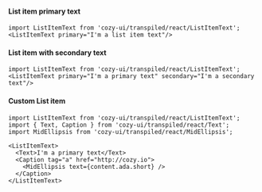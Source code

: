 #### List item primary text

```
import ListItemText from 'cozy-ui/transpiled/react/ListItemText';
<ListItemText primary="I'm a list item text"/>
```

#### List item with secondary text

```
import ListItemText from 'cozy-ui/transpiled/react/ListItemText';
<ListItemText primary="I'm a primary text" secondary="I'm a secondary text"/>
```

#### Custom List item

```
import ListItemText from 'cozy-ui/transpiled/react/ListItemText';
import { Text, Caption } from 'cozy-ui/transpiled/react/Text';
import MidEllipsis from 'cozy-ui/transpiled/react/MidEllipsis';

<ListItemText>
  <Text>I'm a primary text</Text>
  <Caption tag="a" href="http://cozy.io">
    <MidEllipsis text={content.ada.short} />
  </Caption>
</ListItemText>
```
